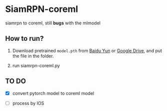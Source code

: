 # SiamRPN-coreml
siamrpn to coreml, still **bugs** with the mlmodel

## How to run?

1. Download pretrained `model.pth` from [Baidu Yun](https://pan.baidu.com/s/1QYoQUNraPMUmFW6rp5PDFA) or [Google Drive](https://drive.google.com/open?id=1P0nshF9OjEJwuY9bScuLhPyA2CXSNB5f), and put the file in the folder.

2. run siamrpn-coreml.py

## TO DO

- [x] convert pytorch model to coreml model



- [ ] process by IOS
